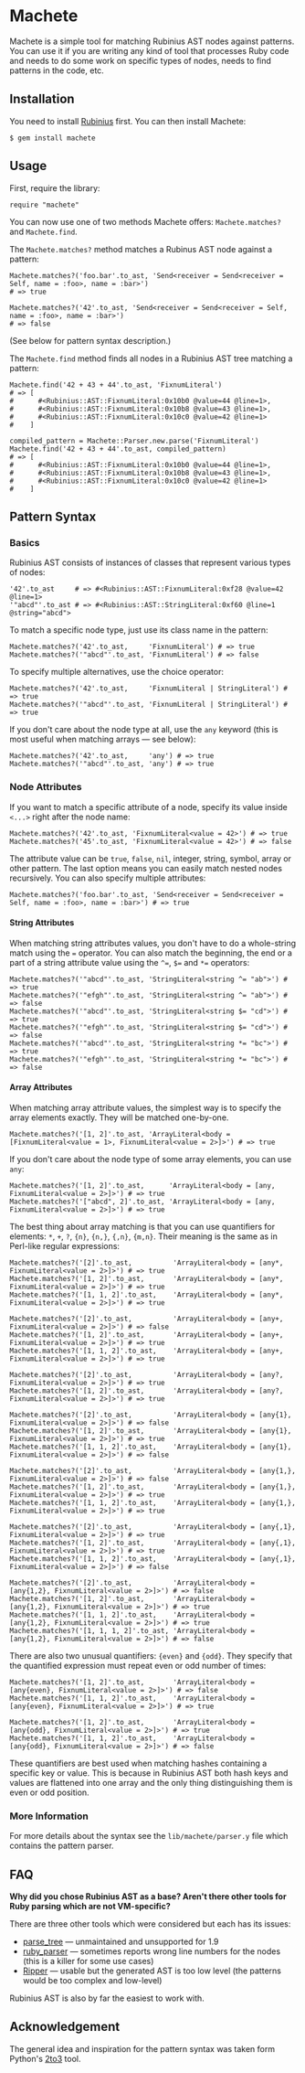 Machete
=======

Machete is a simple tool for matching Rubinius AST nodes against patterns. You can use it if you are writing any kind of tool that processes Ruby code and needs to do some work on specific types of nodes, needs to find patterns in the code, etc.

Installation
------------

You need to install [Rubinius](http://rubini.us/) first. You can then install Machete:

    $ gem install machete

Usage
-----

First, require the library:

    require "machete"

You can now use one of two methods Machete offers: `Machete.matches?` and `Machete.find`.

The `Machete.matches?` method matches a Rubinus AST node against a pattern:

    Machete.matches?('foo.bar'.to_ast, 'Send<receiver = Send<receiver = Self, name = :foo>, name = :bar>')
    # => true

    Machete.matches?('42'.to_ast, 'Send<receiver = Send<receiver = Self, name = :foo>, name = :bar>')
    # => false

(See below for pattern syntax description.)

The `Machete.find` method finds all nodes in a Rubinius AST tree matching a pattern:

    Machete.find('42 + 43 + 44'.to_ast, 'FixnumLiteral')
    # => [
    #      #<Rubinius::AST::FixnumLiteral:0x10b0 @value=44 @line=1>,
    #      #<Rubinius::AST::FixnumLiteral:0x10b8 @value=43 @line=1>,
    #      #<Rubinius::AST::FixnumLiteral:0x10c0 @value=42 @line=1>
    #    ]

    compiled_pattern = Machete::Parser.new.parse('FixnumLiteral')
    Machete.find('42 + 43 + 44'.to_ast, compiled_pattern)
    # => [
    #      #<Rubinius::AST::FixnumLiteral:0x10b0 @value=44 @line=1>,
    #      #<Rubinius::AST::FixnumLiteral:0x10b8 @value=43 @line=1>,
    #      #<Rubinius::AST::FixnumLiteral:0x10c0 @value=42 @line=1>
    #    ]

Pattern Syntax
--------------

### Basics

Rubinius AST consists of instances of classes that represent various types of nodes:

    '42'.to_ast     # => #<Rubinius::AST::FixnumLiteral:0xf28 @value=42 @line=1>
    '"abcd"'.to_ast # => #<Rubinius::AST::StringLiteral:0xf60 @line=1 @string="abcd">

To match a specific node type, just use its class name in the pattern:

    Machete.matches?('42'.to_ast,     'FixnumLiteral') # => true
    Machete.matches?('"abcd"'.to_ast, 'FixnumLiteral') # => false

To specify multiple alternatives, use the choice operator:

    Machete.matches?('42'.to_ast,     'FixnumLiteral | StringLiteral') # => true
    Machete.matches?('"abcd"'.to_ast, 'FixnumLiteral | StringLiteral') # => true

If you don't care about the node type at all, use the `any` keyword (this is most useful when matching arrays — see below):

    Machete.matches?('42'.to_ast,     'any') # => true
    Machete.matches?('"abcd"'.to_ast, 'any') # => true

### Node Attributes

If you want to match a specific attribute of a node, specify its value inside `<...>` right after the node name:

    Machete.matches?('42'.to_ast, 'FixnumLiteral<value = 42>') # => true
    Machete.matches?('45'.to_ast, 'FixnumLiteral<value = 42>') # => false

The attribute value can be `true`, `false`, `nil`, integer, string, symbol, array or other pattern. The last option means you can easily match nested nodes recursively. You can also specify multiple attributes:

    Machete.matches?('foo.bar'.to_ast, 'Send<receiver = Send<receiver = Self, name = :foo>, name = :bar>') # => true

#### String Attributes

When matching string attributes values, you don't have to do a whole-string match using the `=` operator. You can also match the beginning, the end or a part of a string attribute value using the `^=`, `$=` and `*=` operators:

    Machete.matches?('"abcd"'.to_ast, 'StringLiteral<string ^= "ab">') # => true
    Machete.matches?('"efgh"'.to_ast, 'StringLiteral<string ^= "ab">') # => false
    Machete.matches?('"abcd"'.to_ast, 'StringLiteral<string $= "cd">') # => true
    Machete.matches?('"efgh"'.to_ast, 'StringLiteral<string $= "cd">') # => false
    Machete.matches?('"abcd"'.to_ast, 'StringLiteral<string *= "bc">') # => true
    Machete.matches?('"efgh"'.to_ast, 'StringLiteral<string *= "bc">') # => false

#### Array Attributes

When matching array attribute values, the simplest way is to specify the array elements exactly. They will be matched one-by-one.

    Machete.matches?('[1, 2]'.to_ast, 'ArrayLiteral<body = [FixnumLiteral<value = 1>, FixnumLiteral<value = 2>]>') # => true

If you don't care about the node type of some array elements, you can use `any`:

    Machete.matches?('[1, 2]'.to_ast,      'ArrayLiteral<body = [any, FixnumLiteral<value = 2>]>') # => true
    Machete.matches?('["abcd", 2]'.to_ast, 'ArrayLiteral<body = [any, FixnumLiteral<value = 2>]>') # => true

The best thing about array matching is that you can use quantifiers for elements: `*`, `+`, `?`, `{n}`, `{n,}`, `{,n}`, `{m,n}`. Their meaning is the same as in Perl-like regular expressions:

    Machete.matches?('[2]'.to_ast,          'ArrayLiteral<body = [any*, FixnumLiteral<value = 2>]>') # => true
    Machete.matches?('[1, 2]'.to_ast,       'ArrayLiteral<body = [any*, FixnumLiteral<value = 2>]>') # => true
    Machete.matches?('[1, 1, 2]'.to_ast,    'ArrayLiteral<body = [any*, FixnumLiteral<value = 2>]>') # => true
    
    Machete.matches?('[2]'.to_ast,          'ArrayLiteral<body = [any+, FixnumLiteral<value = 2>]>') # => false
    Machete.matches?('[1, 2]'.to_ast,       'ArrayLiteral<body = [any+, FixnumLiteral<value = 2>]>') # => true
    Machete.matches?('[1, 1, 2]'.to_ast,    'ArrayLiteral<body = [any+, FixnumLiteral<value = 2>]>') # => true
    
    Machete.matches?('[2]'.to_ast,          'ArrayLiteral<body = [any?, FixnumLiteral<value = 2>]>') # => true
    Machete.matches?('[1, 2]'.to_ast,       'ArrayLiteral<body = [any?, FixnumLiteral<value = 2>]>') # => true
    
    Machete.matches?('[2]'.to_ast,          'ArrayLiteral<body = [any{1}, FixnumLiteral<value = 2>]>') # => false
    Machete.matches?('[1, 2]'.to_ast,       'ArrayLiteral<body = [any{1}, FixnumLiteral<value = 2>]>') # => true
    Machete.matches?('[1, 1, 2]'.to_ast,    'ArrayLiteral<body = [any{1}, FixnumLiteral<value = 2>]>') # => false
    
    Machete.matches?('[2]'.to_ast,          'ArrayLiteral<body = [any{1,}, FixnumLiteral<value = 2>]>') # => false
    Machete.matches?('[1, 2]'.to_ast,       'ArrayLiteral<body = [any{1,}, FixnumLiteral<value = 2>]>') # => true
    Machete.matches?('[1, 1, 2]'.to_ast,    'ArrayLiteral<body = [any{1,}, FixnumLiteral<value = 2>]>') # => true
    
    Machete.matches?('[2]'.to_ast,          'ArrayLiteral<body = [any{,1}, FixnumLiteral<value = 2>]>') # => true
    Machete.matches?('[1, 2]'.to_ast,       'ArrayLiteral<body = [any{,1}, FixnumLiteral<value = 2>]>') # => true
    Machete.matches?('[1, 1, 2]'.to_ast,    'ArrayLiteral<body = [any{,1}, FixnumLiteral<value = 2>]>') # => false
    
    Machete.matches?('[2]'.to_ast,          'ArrayLiteral<body = [any{1,2}, FixnumLiteral<value = 2>]>') # => false
    Machete.matches?('[1, 2]'.to_ast,       'ArrayLiteral<body = [any{1,2}, FixnumLiteral<value = 2>]>') # => true
    Machete.matches?('[1, 1, 2]'.to_ast,    'ArrayLiteral<body = [any{1,2}, FixnumLiteral<value = 2>]>') # => true
    Machete.matches?('[1, 1, 1, 2]'.to_ast, 'ArrayLiteral<body = [any{1,2}, FixnumLiteral<value = 2>]>') # => false

There are also two unusual quantifiers: `{even}` and `{odd}`. They specify that the quantified expression must repeat even or odd number of times:

    Machete.matches?('[1, 2]'.to_ast,       'ArrayLiteral<body = [any{even}, FixnumLiteral<value = 2>]>') # => false
    Machete.matches?('[1, 1, 2]'.to_ast,    'ArrayLiteral<body = [any{even}, FixnumLiteral<value = 2>]>') # => true
    
    Machete.matches?('[1, 2]'.to_ast,       'ArrayLiteral<body = [any{odd}, FixnumLiteral<value = 2>]>') # => true
    Machete.matches?('[1, 1, 2]'.to_ast,    'ArrayLiteral<body = [any{odd}, FixnumLiteral<value = 2>]>') # => false

These quantifiers are best used when matching hashes containing a specific key or value. This is because in Rubinius AST both hash keys and values are flattened into one array and the only thing distinguishing them is even or odd position.

### More Information

For more details about the syntax see the `lib/machete/parser.y` file which contains the pattern parser.

FAQ
---

**Why did you chose Rubinius AST as a base? Aren't there other tools for Ruby parsing which are not VM-specific?**

There are three other tools which were considered but each has its issues:

* [parse_tree](http://parsetree.rubyforge.org/) — unmaintained and unsupported for 1.9
* [ruby_parser](http://parsetree.rubyforge.org/) — sometimes reports wrong line numbers for the nodes (this is a killer for some use cases)
* [Ripper](http://rubyforge.org/projects/ripper/) — usable but the generated AST is too low level (the patterns would be too complex and low-level)

Rubinius AST is also by far the easiest to work with.

Acknowledgement
---------------

The general idea and inspiration for the pattern syntax was taken form Python's [2to3](http://docs.python.org/library/2to3.html) tool.
